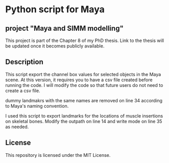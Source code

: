 # Python script for Maya

## project "Maya and SIMM modelling"
This project is part of the Chapter 8 of my PhD thesis. Link to the thesis will be updated once it becomes publicly available.

## Description
This script export the channel box values for selected objects in the Maya scene. 
At this version, it requires you to have a csv file created before running the code.
I will modify the code so that future users do not need to create a csv file.

dummy landmakrs with the same names are removed on line 34 according to Maya's naming convention. 

I used this script to export landmarks for the locations of muscle insertions on skeletal bones.
Modify the outpath on line 14 and write mode on line 35 as needed.

## License
This repository is licensed under the MIT License.
